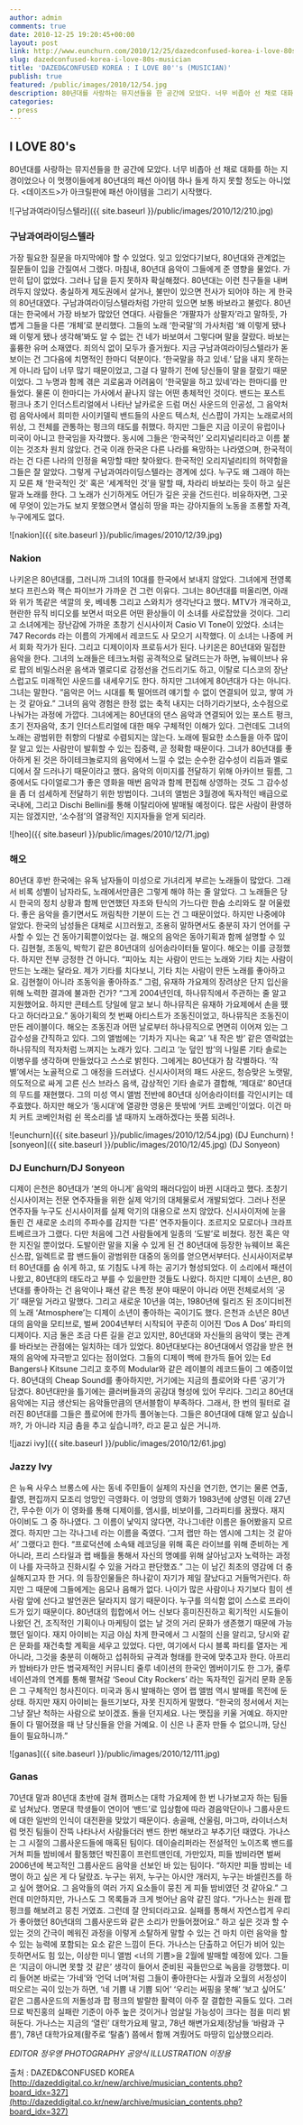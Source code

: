 ```yaml
---
author: admin
comments: true
date: 2010-12-25 19:20:45+00:00
layout: post
link: http://www.eunchurn.com/2010/12/25/dazedconfused-korea-i-love-80s-musician/
slug: dazedconfused-korea-i-love-80s-musician
title: 'DAZED&CONFUSED KOREA : I LOVE 80''s (MUSICIAN)'
publish: true
featured: /public/images/2010/12/54.jpg
description: 80년대를 사랑하는 뮤지션들을 한 공간에 모았다. 너무 비좁아 선 채로 대화를 하는 지경이었으나 이 멋쟁이들에게 80년대의 패션 아이템 하나 들게 하지 못할 정도는 아니었다. <데이즈드>가 아크릴판에 패션 아이템을 그리기 시작했다.
categories:
- press
---
```


## I LOVE 80's

80년대를 사랑하는 뮤지션들을 한 공간에 모았다. 너무 비좁아 선 채로 대화를 하는 지경이었으나 이 멋쟁이들에게 80년대의 패션 아이템 하나 들게 하지 못할 정도는 아니었다. <데이즈드>가 아크릴판에 패션 아이템을 그리기 시작했다.

![구남과여라이딩스텔라]({{ site.baseurl }}/public/images/2010/12/210.jpg)

### 구남과여라이딩스텔라

가장 필요한 질문을 마지막에야 할 수 있었다. 잊고 있었다기보다, 80년대와 관계없는 질문들이 입을 간질여서 그랬다. 마침내, 80년대 음악이 그들에게 준 영향을 물었다. 가만히 답이 없었다. 그러나 답을 듣지 못하자 확실해졌다. 80년대는 이런 친구들을 내버려두지 않았다. 충실하게 제도권에서 살거나, 불만이 있으면 전사가 되어야 하는 게 한국의 80년대였다. 구남과여라이딩스텔라처럼 가만히 있으면 보통 바보라고 불렀다. 80년대는 한국에서 가장 바보가 많았던 연대다. 사람들은 ‘개팔자가 상팔자’라고 말하듯, 가볍게 그들을 다른 ‘개체’로 분리했다. 그들의 노래 ‘한국말’의 가사처럼 ‘왜 이렇게 됐나 왜 이렇게 됐나 생각해’봐도 알 수 없는 건 네가 바보여서 그렇다며 말을 잘랐다. 바보는 훌륭한 유머 소재였다. 죄의식 없이 모두가 즐거웠다. 지금 구남과여라이딩스텔라가 돋보이는 건 그다음에 치명적인 한마디 덕분이다. ‘한국말을 하고 있네.’ 답을 내지 못하는 게 아니라 답이 너무 많기 때문이었고, 그걸 다 말하기 전에 당신들이 말을 잘랐기 때문이었다. 그 누명과 함께 겪은 괴로움과 어려움이 ‘한국말을 하고 있네’라는 한마디를 만들었다. 물론 이 한마디는 가사에서 끝나지 않는 어떤 총체적인 것이다. 밴드는 포스트 펑크나 초기 인더스트리얼에서 나타난 날카로운 드럼 머신 사운드의 인공성, 그 음악처럼 음악사에서 희미한 사이키델릭 밴드들의 사운드 텍스처, 신스팝이 가지는 노래로서의 위상, 그 전체를 관통하는 펑크의 태도를 취했다. 하지만 그들은 지금 이곳이 유럽이나 미국이 아니고 한국임을 자각했다. 동시에 그들은 ‘한국적인’ 오리지널리티라고 이름 붙이는 것조차 원치 않았다. 건국 이래 한국은 다른 나라를 욕망하는 나라였으며, 한국적이라는 건 다른 나라의 인정을 욕망할 때만 찾아왔다. 한국적인 오리지널리티의 허약함을 그들은 잘 알았다. 그렇게 구남과여라이딩스텔라는 경계에 섰다. 누구도 왜 그래야 하는지 모른 채 ‘한국적인 것’ 혹은 ‘세계적인 것’을 말할 때, 차라리 바보라는 듯이 하고 싶은 말과 노래를 한다. 그 노래가 신기하게도 어딘가 깊은 곳을 건드린다. 비유하자면, 그곳에 무엇이 있는가도 보지 못했으면서 열심히 땅을 파는 강아지들의 노동을 조롱할 자격, 누구에게도 없다.

![nakion]({{ site.baseurl }}/public/images/2010/12/39.jpg)

### Nakion

나키온은 80년대를, 그러니까 그녀의 10대를 한국에서 보내지 않았다. 그녀에게 전영록보다 프린스와 잭슨 파이브가 가까운 건 그런 이유다. 그녀는 80년대를 떠올리면, 아래와 위가 똑같은 색깔의 옷, 베네통 그리고 스와치가 생각난다고 했다. MTV가 개국하고, 현란한 뮤직 비디오를 보면서 떠오른 어떤 환상들이 이 소녀를 사로잡았을 것이다. 그리고 소녀에게는 장난감에 가까운 초창기 신시사이저 Casio Vl Tone이 있었다. 소녀는 747 Records 라는 이름의 가게에서 레코드도 사 모으기 시작했다. 이 소녀는 나중에 커서 회화 작가가 된다. 그리고 디제이이자 프로듀서가 된다. 나키온은 80년대와 밀접한 음악을 한다. 그녀의 노래들은 테크노처럼 공격적으로 달려드는가 하면, 뉴웨이브나 유로 팝의 비밀스러운 음색과 멜로디로 감정선을 건드리기도 하고, 이탈로 디스코의 장난스럽고도 미래적인 사운드를 내세우기도 한다. 하지만 그녀에게 80년대가 다는 아니다. 그녀는 말한다. “음악은 어느 시대를 툭 떨어뜨려 얘기할 수 없이 연결되어 있고, 쌓여 가는 것 같아요.” 그녀의 음악 경험은 한정 없는 축적 내지는 더하기라기보다, 소수점으로 나눠가는 과정에 가깝다. 그녀에게는 80년대의 댄스 음악과 연결되어 있는 포스트 펑크, 초기 전자음악, 초기 인더스트리얼에 대한 매우 구체적인 이해가 있다. 그런데도 그녀의 노래는 광범위한 취향의 다발로 수렴되지는 않는다. 노래에 필요한 소스들을 아주 많이 잘 알고 있는 사람만이 발휘할 수 있는 집중력, 곧 정확함 때문이다. 그녀가 80년대를 좋아하게 된 것은 하이테크놀로지의 음악에서 느낄 수 없는 순수한 감수성이 리듬과 멜로디에서 잘 드러나기 때문이라고 했다. 음악의 이미지를 전달하기 위해 아카이브 필름, 그 중에서도 다이얼로그가 좋은 영화을 매번 음악과 함께 편집해 상영하는 것도 그 감수성을 좀 더 섬세하게 전달하기 위한 방법이다. 그녀의 앨범은 3월경에 독자적인 배급으로 국내에, 그리고 Dischi Bellini를 통해 이탈리아에 발매될 예정이다. 많은 사람이 환영하지는 않겠지만, ‘소수점’의 열광적인 지지자들을 얻게 되리라.

![heo]({{ site.baseurl }}/public/images/2010/12/71.jpg)

### 해오

80년대 후반 한국에는 유독 남자들이 미성으로 가녀리게 부르는 노래들이 많았다. 그래서 비록 성별이 남자라도, 노래에서만큼은 그렇게 해야 하는 줄 알았다. 그 노래들은 당시 한국의 정치 상황과 함께 만연했던 자조와 탄식의 가느다란 한숨 소리와도 잘 어울렸다. 좋은 음악을 즐기면서도 꺼림칙한 기분이 드는 건 그 때문이었다. 하지만 나중에야 알았다. 한국의 남성들은 대체로 시끄러웠고, 조용히 말하면서도 충분히 자기 언어를 구사할 수 있는 건 동아기획뿐이었다는 걸. 해오의 음악은 동아기획과 함께 설명할 수 있다. 김현철, 조동익, 박학기 같은 80년대의 싱어송라이터들 말이다. 해오는 이를 긍정했다. 하지만 전부 긍정한 건 아니다. “피아노 치는 사람이 만드는 노래와 기타 치는 사람이 만드는 노래는 달라요. 제가 기타를 치다보니, 기타 치는 사람이 만든 노래를 좋아하고요. 김현철이 아니라 조동익을 좋아하죠.” 그럼, 유재하 가요제의 장려상은 단지 입신을 위해 노력한 결과에 불과한 건가? “그게 2004년인데, 하나뮤직에서 주관하는 줄 알고 지원했어요. 하지만 콘테스트 당일에 알고 보니 하나뮤직은 유재하 가요제에서 손을 뗐다고 하더라고요.” 동아기획의 첫 번째 아티스트가 조동진이었고, 하나뮤직은 조동진이 만든 레이블이다. 해오는 조동진과 어떤 날로부터 하나뮤직으로 면면히 이어져 있는 그 감수성을 간직하고 있다. 그의 앨범에는 ‘기차가 지나는 육교’ ‘내 작은 방’ 같은 영락없는 하나뮤직의 적자처럼 느껴지는 노래가 있다. 그리고 ‘눈 덮인 밤’의 나일론 기타 솔로는 이병우를 생각하며 만들었다고 스스로 밝힌다. 그에게는 80년대가 참 각별하다. ‘작별’에서는 노골적으로 그 애정을 드러냈다. 신시사이저의 패드 사운드, 청승맞은 노랫말, 의도적으로 싸게 고른 신스 브라스 음색, 감상적인 기타 솔로가 결합해, ‘제대로’ 80년대의 무드를 재현했다. 그의 미성 역시 앨범 전반에 80년대 싱어송라이터를 각인시키는 데 주효했다. 하지만 해오가 ‘동시대’에 열광한 영웅은 뜻밖에 ‘커트 코베인’이었다. 이건 마치 커트 코베인처럼 쉰 목소리를 낼 때까지 노래하겠다는 뜻쯤 되려나.

![eunchurn]({{ site.baseurl }}/public/images/2010/12/54.jpg)
(DJ Eunchurn)
![sonyeon]({{ site.baseurl }}/public/images/2010/12/45.jpg)
(DJ Sonyeon)

### DJ Eunchurn/DJ Sonyeon

디제이 은천은 80년대가 ‘본의 아니게’ 음악의 패러다임이 바뀐 시대라고 했다. 초창기 신시사이저는 전문 연주자들을 위한 실제 악기의 대체물로서 개발되었다. 그러나 전문 연주자들 누구도 신시사이저를 실제 악기의 대용으로 쓰지 않았다. 신시사이저에 눈을 돌린 건 새로운 소리의 주파수를 감지한 ‘다른’ 연주자들이다. 조르지오 모로더나 크라프트베르크가 그랬다. 다만 처음에 그건 사람들에게 일종의 ‘도발’로 비쳤다. 정전 혹은 약한 지진일 뿐이었다. 도발이란 말을 지울 수 있게 된 건 80년대에 등장한 뉴웨이브 혹은 신스팝, 일렉트로 팝 밴드들이 광범위한 대중의 동의를 얻으면서부터다. 신시사이저로부터 80년대를 숨 쉬게 하고, 또 기침도 나게 하는 공기가 형성되었다. 이 소리에서 패션이 나왔고, 80년대의 태도라고 부를 수 있을만한 것들도 나왔다. 하지만 디제이 소년은, 80년대를 좋아하는 건 음악이나 패션 같은 특정 분야 때문이 아니라 어떤 전체로서의 ‘공기’ 때문일 거라고 말했다. 그리고 새로운 10년을 여는, 1980년에 릴리즈 된 조이디비전의 노래 ‘Atmosphere’는 디제이 소년이 좋아하는 곡이기도 했다. 은천과 소년은 80년대의 음악을 모티브로, 벌써 2004년부터 시작되어 꾸준히 이어진 ‘Dos A Dos’ 파티의 디제이다. 지금 둘은 조금 다른 길을 걷고 있지만, 80년대와 자신들의 음악이 맺는 관계를 바라보는 관점에는 일치하는 데가 있었다. 80년대보다는 80년대에서 영감을 받은 현재의 음악에 자극받고 있다는 점이었다. 그들의 디제이 백에 한가득 들어 있는 Ed Bangers나 Kitsune 그리고 호주의 Modular와 같은 레이블의 레코드들이 그 예증이었다. 80년대의 Cheap Sound를 좋아하지만, 거기에는 지금의 플로어와 다른 ‘공기’가 담겼다. 80년대만을 틀기에는 클러버들과의 공감대 형성에 있어 무리다. 그리고 80년대 음악에는 지금 생산되는 음악들만큼의 댄서블함이 부족하다. 그래서, 한 번의 필터로 걸러진 80년대를 그들은 플로어에 한가득 풀어놓는다. 그들은 80년대에 대해 알고 싶습니까?, 가 아니라 지금 춤을 추고 싶습니까?, 라고 묻고 싶은 거니까.

![jazzi ivy]({{ site.baseurl }}/public/images/2010/12/61.jpg)
### Jazzy Ivy

은 뉴욕 사우스 브롱스에 사는 동네 주민들이 실제의 자신을 연기한, 연기는 물론 연출, 촬영, 편집까지 모조리 엉망인 극영화다. 이 엉망의 영화가 1983년에 상영된 이래 27년 간, 무수한 이가 이 영화를 통해 디제이를, 엠시를, 비보이를, 그라피티를 꿈꿨다. 재지 아이비도 그 중 하나였다. 그 이름이 낯익지 않다면, 각나그네란 이름은 들어봤을지 모르겠다. 하지만 그는 각나그네 라는 이름을 죽였다. ‘그저 랩만 하는 엠시에 그치는 것 같아서’ 그랬다고 한다. “프로덕션에 소속돼 레코딩을 위해 혹은 라이브를 위해 준비하는 게 아니라, 프리 스타일과 랩 배틀을 통해서 자신의 명예를 위해 살아남고자 노력하는 과정이 나를 자극하고 진화시킬 수 있을 거라고 판단했죠.” 그는 이 남긴 최초의 영감에 더 충실해지고자 한 거다. 의 등장인물들은 하나같이 자기가 제일 잘났다고 거들먹거린다. 하지만 그 때문에 그들에게는 음모나 음해가 없다. 나이가 많은 사람이나 자기보다 힘이 센 사람 앞에 선다고 발언권은 달라지지 않기 때문이다. 누구를 의식함 없이 스스로 프라이드가 있기 때문이다. 80년대의 힙합에서 어느 신보다 흥미진진하고 획기적인 시도들이 나왔던 건, 조직적인 기획이나 마케팅이 없는 날 것의 거리 문화가 생존했기 때문에 가능했던 일이다. 재지 아이비는 지금 야심 차게 한국에서 그 시절의 신을 알리고, 당시와 같은 문화를 재건축할 계획을 세우고 있었다. 다만, 여기에서 다시 블록 파티를 열자는 게 아니라, 그것을 충분히 이해하고 섭취하되 규격과 형태를 한국에 맞추고자 한다. 아프리카 밤바타가 만든 범국제적인 커뮤니티 줄루 네이션의 한국인 멤버이기도 한 그가, 줄루 네이션과의 연계를 통해 펼쳐갈 ‘Seoul City Rockers’ 라는 독자적인 길거리 문화 운동은 그 구체적인 청사진이다. 미국과 동시 발매하는 영어 랩 앨범 역시 발매를 목전에 둔 상태. 하지만 재지 아이비는 들뜨기보다, 자못 진지하게 말했다. “한국의 정서에서 저는 그냥 잘난 척하는 사람으로 보이겠죠. 돌을 던지세요. 나는 맷집을 키울 거예요. 하지만 돌이 다 떨어졌을 때 난 당신들을 안을 거예요. 이 신은 나 혼자 만들 수 없으니까, 당신들이 필요하니까.”

![ganas]({{ site.baseurl }}/public/images/2010/12/111.jpg)
### Ganas

70년대 말과 80년대 초반에 걸쳐 캠퍼스는 대학 가요제에 한 번 나가보고자 하는 팀들로 넘쳐났다. 명문대 학생들이 연이어 ‘밴드’로 입상함에 따라 경음악단이나 그룹사운드에 대한 일반의 인식이 대전환을 맞았기 때문이다. 송골매, 산울림, 마그마, 라이너스처럼 멋진 팀들이 잔뜩 나타나서 사람들더러 밴드 한번 해보라고 부추기던 때였다. 가나스는 그 시절의 그룹사운드들에 매혹된 팀이다. 데이슬리퍼라는 전설적인 노이즈록 밴드를 거쳐 피들 밤비에서 활동했던 박진홍이 프런트맨인데, 가만있자, 피들 밤비라면 벌써 2006년에 복고적인 그룹사운드 음악을 선보인 바 있는 팀이다. “하지만 피들 밤비는 네 명이 하고 싶은 게 다 달랐죠. 누구는 위저, 누구는 아시안 개러지, 누구는 바셀린즈를 하고 싶어 했어요. 그 음악들의 여러 가지 요소들이 뭉친 게 피들 밤비였던 것 같아요.” 그런데 미안하지만, 가나스도 그 목록들과 크게 벗어난 음악 같진 않다. “가나스는 원래 팝 펑크를 해보려고 뭉친 거였죠. 그런데 잘 안되더라고요. 실패를 통해서 자연스럽게 우리가 좋아했던 80년대의 그룹사운드와 같은 소리가 만들어졌어요.” 하고 싶은 것과 할 수 있는 것의 간극이 메워진 과정을 이렇게 소탈하게 말할 수 있는 건 마치 이런 음악을 할 수 있는 능력에 포함되는 요소 같은 느낌이 든다. 가나스는 단출하고 어딘가 비어 있는 듯하면서도 힘 있는, 이상한 미니 앨범 <너의 기쁨>을 2월에 발매할 예정에 있다. 그들은 ‘지금이 아니면 못할 것 같은’ 생각이 들어서 준비된 곡들만으로 녹음을 강행했다. 미리 들어본 바로는 ‘가네’와 ‘언덕 너머’처럼 그들이 좋아한다는 사월과 오월의 서정성이 떠오르는 곡이 있는가 하면, ‘네 기쁨 내 기쁨 되어’ ‘우리는 써핑을 못해’ ‘보고 싶어도’ 같은 그룹사운드의 저돌성과 팝 펑크의 발랄한 활력이 아주 잘 결합한 곡들도 있다. 그러므로 박진홍의 실패란 기준이 아주 높은 것이거나 엄살일 가능성이 크다는 점을 미리 밝혀둔다. 가나스는 지금의 ‘열린’ 대학가요제 말고, 78년 해변가요제(장남들 ‘바람과 구름’), 78년 대학가요제(활주로 ‘탈춤’) 쯤에서 함께 겨뤘어도 마땅히 입상했으리라.

*EDITOR 정우영 PHOTOGRAPHY 공양식 ILLUSTRATION 이장용*

출처 : DAZED&CONFUSED KOREA [http://dazeddigital.co.kr/new/archive/musician_contents.php?board_idx=327](http://dazeddigital.co.kr/new/archive/musician_contents.php?board_idx=327)

